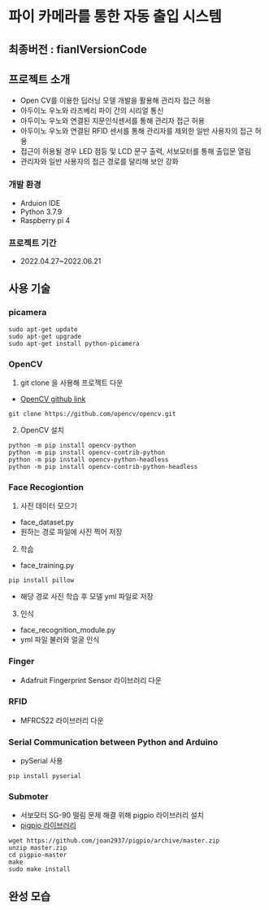 # 파이 카메라를 통한 자동 출입 시스템

## **최종버전 : fianlVersionCode**

## 프로젝트 소개
* Open CV를 이용한 딥러닝 모델 개발을 활용해 관리자 접근 허용
* 아두이노 우노와 라즈베리 파이 간의 시리얼 통신
* 아두이노 우노와 연결된 지문인식센서를 통해 관리자 접근 허용
* 아두이노 우노와 연결된 RFID 센서를 통해 관리자를 제외한 일반 사용자의 접근 허용
* 접근이 허용될 경우 LED 점등 및 LCD 문구 출력, 서보모터를 통해 출입문 열림
* 관리자와 일반 사용자의 접근 경로를 달리해 보안 강화

### 개발 환경
* Arduion IDE
* Python 3.7.9
* Raspberry pi 4

### 프로젝트 기간
* 2022.04.27~2022.06.21

## 사용 기술
### picamera
```
sudo apt-get update
sudo apt-get upgrade
sudo apt-get install python-picamera
```

### OpenCV
1. git clone 을 사용해 프로젝트 다운  
* [OpenCV github link](https://github.com/opencv/opencv)
```
git clone https://github.com/opencv/opencv.git
```

2. OpenCV 설치

```
python -m pip install opencv-python
python -m pip install opencv-contrib-python
python -m pip install opencv-python-headless
python -m pip install opencv-contrib-python-headless
```

### Face Recogiontion
1. 사진 데이터 모으기
* face_dataset.py 
* 원하는 경로 파일에 사진 찍어 저장

2. 학습
* face_training.py
```
pip install pillow
```
* 해당 경로 사진 학습 후 모델 yml 파일로 저장

3. 인식
* face_recognition_module.py
* yml 파일 불러와 얼굴 인식

### Finger
* Adafruit Fingerprint Sensor 라이브러리 다운

### RFID
* MFRC522 라이브러리 다운


### Serial Communication between Python and Arduino
* pySerial 사용
```
pip install pyserial
```

### Submoter
* 서보모터 SG-90 떨림 문제 해결 위해 pigpio 라이브러리 설치
* [pigpio 라이브러리](http://abyz.me.uk/rpi/pigpio/index.html)
```
wget https://github.com/joan2937/pigpio/archive/master.zip
unzip master.zip
cd pigpio-master
make
sudo make install
```

## 완성 모습

